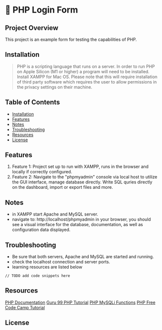 # 📝 PHP Login Form

## Project Overview
This project is an example form for testing the capabilities of PHP.

## Installation
> PHP is a scripting language that runs on a server. In order to run PHP on Apple Silicon (M1 or higher) a program will need to be installed. Install XAMPP for Mac OS. Please note that this will require installation of third party software which requires the user to allow permissions in the privacy settings on their machine. 

## Table of Contents
- [Installation](#installation)
- [Features](#features)
- [Notes](#notes)
- [Troubleshooting](#troubleshooting)
- [Resources](#resources)
- [License](#license)

## Features
1. Feature 1: Project set up to run with XAMPP, runs in the browser and locally if correctly configured. 
2. Feature 2: Navigate to the "phpmyadmin" console via local host to utilize the GUI interface, manage database directly. Write SQL quries directly on the dashboard, import or export files and more.


## Notes
* in XAMPP start Apache and MySQL server.
* navigate to: http://localhost/phpmyadmin in your browser, you should see a visual interface for the database, documentation, as well as configuration data displayed.


## Troubleshooting
* Be sure that both servers, Apache and MySQL are started and running.
* check the localhost connection and server ports.
* learning resources are listed below

```
// TODO add code snippets here
```


## Resources 
[PHP Documentation](https://www.php.net/manual/en/function.phpinfo.php)
[Guru 99 PHP Tutorial](https://www.guru99.com/php-tutorials.html)
[PHP MySQLi Functions](https://www.guru99.com/mysql-php-and-other-database-access-methods.html)
[PHP Free Code Camp Tutorial](https://www.youtube.com/watch?app=desktop&v=OK_JCtrrv-c)


## License

<p>
 
<p/>